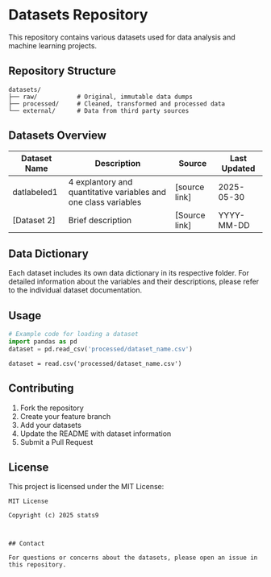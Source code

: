 # Datasets Repository

This repository contains various datasets used for data analysis and machine learning projects.

## Repository Structure

```
datasets/
├── raw/           # Original, immutable data dumps
├── processed/     # Cleaned, transformed and processed data
└── external/      # Data from third party sources
```

## Datasets Overview

| Dataset Name | Description | Source | Last Updated |
|--------------|-------------|---------|--------------|
| datlabeled1  | 4 explantory and quantitative variables and one class variables | [source link] | 2025-05-30 |
| [Dataset 2]  | Brief description | [Source link] | YYYY-MM-DD |

## Data Dictionary

Each dataset includes its own data dictionary in its respective folder. For detailed information about the variables and their descriptions, please refer to the individual dataset documentation.

## Usage

```python
# Example code for loading a dataset
import pandas as pd
dataset = pd.read_csv('processed/dataset_name.csv')
```

```{r}
dataset = read.csv('processed/dataset_name.csv')

```

## Contributing

1. Fork the repository
2. Create your feature branch
3. Add your datasets
4. Update the README with dataset information
5. Submit a Pull Request

## License

This project is licensed under the MIT License:

```
MIT License

Copyright (c) 2025 stats9



## Contact

For questions or concerns about the datasets, please open an issue in this repository.